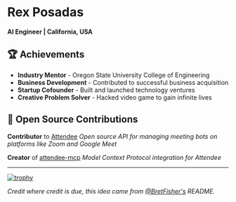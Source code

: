 # Rex Posadas
  **AI Engineer | California, USA**

  ## 🏆 Achievements
  - **Industry Mentor** - Oregon State University College of Engineering
  - **Business Development** - Contributed to successful business acquisition
  - **Startup Cofounder** - Built and launched technology ventures
  - **Creative Problem Solver** - Hacked video game to gain infinite lives

  ## 🚀 Open Source Contributions

  **Contributor** to [Attendee](https://github.com/attendee-labs/attendee)
  *Open source API for managing meeting bots on platforms like Zoom and Google Meet*
  
  **Creator** of [attendee-mcp](https://github.com/rexposadas/attendee-mcp)
  *Model Context Protocol integration for Attendee*
  
  ---

  [![trophy](https://github-profile-trophy.vercel.app/?username=rexposadas&theme=onedark)](https://github.com/rexposadas/github-profile-trophy
  )

  *Credit where credit is due, this idea came from [@BretFisher's](https://github.com/BretFisher) README.*
